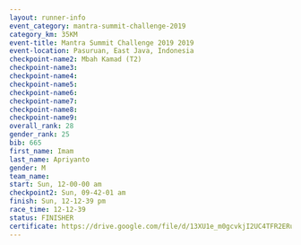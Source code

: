 ```yaml
---
layout: runner-info 
event_category: mantra-summit-challenge-2019 
category_km: 35KM 
event-title: Mantra Summit Challenge 2019 2019 
event-location: Pasuruan, East Java, Indonesia 
checkpoint-name2: Mbah Kamad (T2) 
checkpoint-name3: 
checkpoint-name4: 
checkpoint-name5: 
checkpoint-name6: 
checkpoint-name7: 
checkpoint-name8: 
checkpoint-name9: 
overall_rank: 28
gender_rank: 25
bib: 665
first_name: Imam
last_name: Apriyanto
gender: M
team_name: 
start: Sun, 12-00-00 am
checkpoint2: Sun, 09-42-01 am
finish: Sun, 12-12-39 pm
race_time: 12-12-39
status: FINISHER
certificate: https://drive.google.com/file/d/13XU1e_m0gcvkjI2UC4TFR2ERurfzSmRM/view?usp=sharing
---
```

